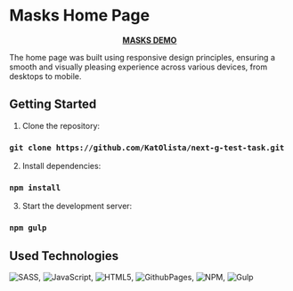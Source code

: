 # Masks Home Page

<p align="center">
  <a href="https://katolista.github.io/next-g-test-task/">
    <strong>MASKS DEMO</strong>
  </a>
</p>

The home page was built using responsive design principles, ensuring a smooth and visually pleasing experience across various devices, from desktops to mobile.

## Getting Started

1. Clone the repository:
### `git clone https://github.com/KatOlista/next-g-test-task.git`

2. Install dependencies:

### `npm install`

3. Start the development server:

### `npm gulp`


## Used Technologies

![SASS](https://img.shields.io/badge/SASS-hotpink.svg?style=for-the-badge&logo=SASS&logoColor=white),
![JavaScript](https://img.shields.io/badge/javascript-%23323330.svg?style=for-the-badge&logo=javascript&logoColor=%23F7DF1E),
![HTML5](https://img.shields.io/badge/html5-%23E34F26.svg?style=for-the-badge&logo=html5&logoColor=white),
![GithubPages](https://img.shields.io/badge/github%20pages-121013?style=for-the-badge&logo=github&logoColor=white),
![NPM](https://img.shields.io/badge/NPM-%23CB3837.svg?style=for-the-badge&logo=npm&logoColor=white),
![Gulp](https://img.shields.io/badge/GULP-%23CF4647.svg?style=for-the-badge&logo=gulp&logoColor=white)

